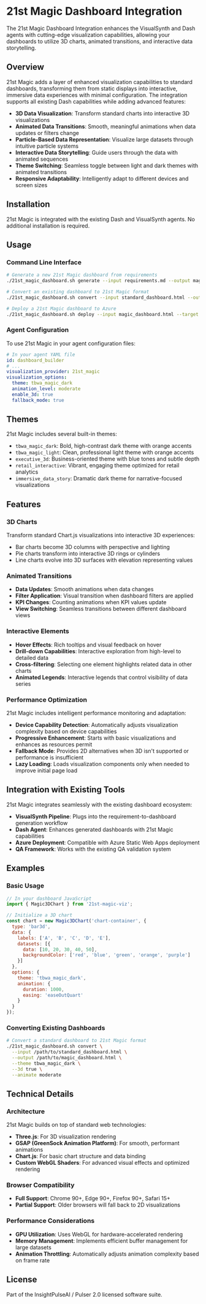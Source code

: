 # 21st Magic Dashboard Integration

The 21st Magic Dashboard Integration enhances the VisualSynth and Dash agents with cutting-edge visualization capabilities, allowing your dashboards to utilize 3D charts, animated transitions, and interactive data storytelling.

## Overview

21st Magic adds a layer of enhanced visualization capabilities to standard dashboards, transforming them from static displays into interactive, immersive data experiences with minimal configuration. The integration supports all existing Dash capabilities while adding advanced features:

- **3D Data Visualization**: Transform standard charts into interactive 3D visualizations
- **Animated Data Transitions**: Smooth, meaningful animations when data updates or filters change
- **Particle-Based Data Representation**: Visualize large datasets through intuitive particle systems
- **Interactive Data Storytelling**: Guide users through the data with animated sequences
- **Theme Switching**: Seamless toggle between light and dark themes with animated transitions
- **Responsive Adaptability**: Intelligently adapt to different devices and screen sizes

## Installation

21st Magic is integrated with the existing Dash and VisualSynth agents. No additional installation is required.

## Usage

### Command Line Interface

```bash
# Generate a new 21st Magic dashboard from requirements
./21st_magic_dashboard.sh generate --input requirements.md --output magic_dashboard.html --theme tbwa_magic_dark

# Convert an existing dashboard to 21st Magic format
./21st_magic_dashboard.sh convert --input standard_dashboard.html --output magic_dashboard.html --theme tbwa_magic_light

# Deploy a 21st Magic dashboard to Azure
./21st_magic_dashboard.sh deploy --input magic_dashboard.html --target azure
```

### Agent Configuration

To use 21st Magic in your agent configuration files:

```yaml
# In your agent YAML file
id: dashboard_builder
# ...
visualization_provider: 21st_magic
visualization_options:
  theme: tbwa_magic_dark
  animation_level: moderate
  enable_3d: true
  fallback_mode: true
```

## Themes

21st Magic includes several built-in themes:

- `tbwa_magic_dark`: Bold, high-contrast dark theme with orange accents
- `tbwa_magic_light`: Clean, professional light theme with orange accents
- `executive_3d`: Business-oriented theme with blue tones and subtle depth
- `retail_interactive`: Vibrant, engaging theme optimized for retail analytics
- `immersive_data_story`: Dramatic dark theme for narrative-focused visualizations

## Features

### 3D Charts

Transform standard Chart.js visualizations into interactive 3D experiences:

- Bar charts become 3D columns with perspective and lighting
- Pie charts transform into interactive 3D rings or cylinders
- Line charts evolve into 3D surfaces with elevation representing values

### Animated Transitions

- **Data Updates**: Smooth animations when data changes
- **Filter Application**: Visual transition when dashboard filters are applied
- **KPI Changes**: Counting animations when KPI values update
- **View Switching**: Seamless transitions between different dashboard views

### Interactive Elements

- **Hover Effects**: Rich tooltips and visual feedback on hover
- **Drill-down Capabilities**: Interactive exploration from high-level to detailed data
- **Cross-filtering**: Selecting one element highlights related data in other charts
- **Animated Legends**: Interactive legends that control visibility of data series

### Performance Optimization

21st Magic includes intelligent performance monitoring and adaptation:

- **Device Capability Detection**: Automatically adjusts visualization complexity based on device capabilities
- **Progressive Enhancement**: Starts with basic visualizations and enhances as resources permit
- **Fallback Mode**: Provides 2D alternatives when 3D isn't supported or performance is insufficient
- **Lazy Loading**: Loads visualization components only when needed to improve initial page load

## Integration with Existing Tools

21st Magic integrates seamlessly with the existing dashboard ecosystem:

- **VisualSynth Pipeline**: Plugs into the requirement-to-dashboard generation workflow
- **Dash Agent**: Enhances generated dashboards with 21st Magic capabilities
- **Azure Deployment**: Compatible with Azure Static Web Apps deployment
- **QA Framework**: Works with the existing QA validation system

## Examples

### Basic Usage

```javascript
// In your dashboard JavaScript
import { Magic3DChart } from '21st-magic-viz';

// Initialize a 3D chart
const chart = new Magic3DChart('chart-container', {
  type: 'bar3d',
  data: {
    labels: ['A', 'B', 'C', 'D', 'E'],
    datasets: [{
      data: [10, 20, 30, 40, 50],
      backgroundColor: ['red', 'blue', 'green', 'orange', 'purple']
    }]
  },
  options: {
    theme: 'tbwa_magic_dark',
    animation: {
      duration: 1000,
      easing: 'easeOutQuart'
    }
  }
});
```

### Converting Existing Dashboards

```bash
# Convert a standard dashboard to 21st Magic format
./21st_magic_dashboard.sh convert \
  --input /path/to/standard_dashboard.html \
  --output /path/to/magic_dashboard.html \
  --theme tbwa_magic_dark \
  --3d true \
  --animate moderate
```

## Technical Details

### Architecture

21st Magic builds on top of standard web technologies:

- **Three.js**: For 3D visualization rendering
- **GSAP (GreenSock Animation Platform)**: For smooth, performant animations
- **Chart.js**: For basic chart structure and data binding
- **Custom WebGL Shaders**: For advanced visual effects and optimized rendering

### Browser Compatibility

- **Full Support**: Chrome 90+, Edge 90+, Firefox 90+, Safari 15+
- **Partial Support**: Older browsers will fall back to 2D visualizations

### Performance Considerations

- **GPU Utilization**: Uses WebGL for hardware-accelerated rendering
- **Memory Management**: Implements efficient buffer management for large datasets
- **Animation Throttling**: Automatically adjusts animation complexity based on frame rate

## License

Part of the InsightPulseAI / Pulser 2.0 licensed software suite.